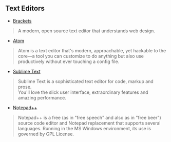 ## Text Editors
- [Brackets](http://brackets.io/)
> A modern, open source text editor that understands web design.
- [Atom](https://atom.io/)
> Atom is a text editor that's modern, approachable, yet hackable to the core—a tool you can customize to do anything but also use productively without ever touching a config file.
- [Sublime Text](https://www.sublimetext.com/)
> Sublime Text is a sophisticated text editor for code, markup and prose.   
You'll love the slick user interface, extraordinary features and amazing performance.
- [Notepad++](https://notepad-plus-plus.org/)
> Notepad++ is a free (as in "free speech" and also as in "free beer") source code editor and Notepad replacement that supports several languages. Running in the MS Windows environment, its use is governed by GPL License.
